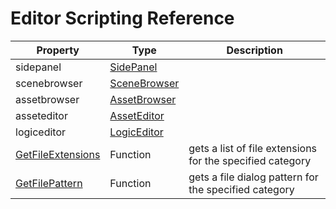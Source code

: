 # Editor Scripting Reference


| Property | Type | Description |
|---|---|---|
| sidepanel | [SidePanel](SidePanel.md) |  |
| scenebrowser | [SceneBrowser](SceneBrowser.md) | |
| assetbrowser | [AssetBrowser](AssetBrowser.md) | |
| asseteditor | [AssetEditor](AssetEditor.md) | |
| logiceditor | [LogicEditor](LogicEditor.md) | |
| [GetFileExtensions](GetFileExtensions.md) | Function | gets a list of file extensions for the specified category |
| [GetFilePattern](GetFilePattern.md) | Function | gets a file dialog pattern for the specified category |
